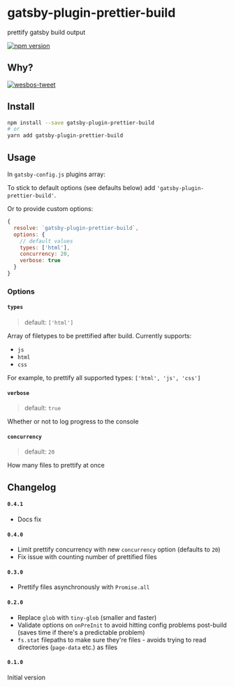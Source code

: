 # gatsby-plugin-prettier-build

prettify gatsby build output

[![npm version](https://badge.fury.io/js/gatsby-plugin-prettier-build.svg)](https://badge.fury.io/js/gatsby-plugin-prettier-build)

## Why?

[![wesbos-tweet](https://user-images.githubusercontent.com/14852491/78827410-02ccdb00-79db-11ea-9369-74c0ada99cf4.png)](https://twitter.com/wesbos/status/1247903517051768839)

## Install

```bash
npm install --save gatsby-plugin-prettier-build
# or
yarn add gatsby-plugin-prettier-build
```

## Usage

In `gatsby-config.js` plugins array:

To stick to default options (see defaults below) add `'gatsby-plugin-prettier-build'`.

Or to provide custom options:

```js
{
  resolve: `gatsby-plugin-prettier-build`,
  options: {
    // default values
    types: ['html'],
    concurrency: 20,
    verbose: true
  }
}
```

### Options

#### `types`

> default: `['html']`

Array of filetypes to be prettified after build. Currently supports:

- `js`
- `html`
- `css`

For example, to prettify all supported types: `['html', 'js', 'css']`

#### `verbose`

> default: `true`

Whether or not to log progress to the console

#### `concurrency`

> default: `20`

How many files to prettify at once

## Changelog

#### `0.4.1`

- Docs fix

#### `0.4.0`

- Limit prettify concurrency with new `concurrency` option (defaults to `20`)
- Fix issue with counting number of prettified files

#### `0.3.0`

- Prettify files asynchronously with `Promise.all`

#### `0.2.0`

- Replace `glob` with `tiny-glob` (smaller and faster)
- Validate options on `onPreInit` to avoid hitting config problems post-build (saves time if there's a predictable problem)
- `fs.stat` filepaths to make sure they're files - avoids trying to read directories (`page-data` etc.) as files

#### `0.1.0`

Initial version
